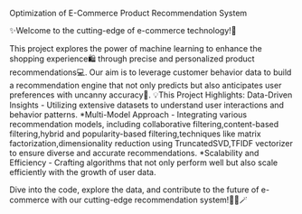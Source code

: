 Optimization of E-Commerce Product Recommendation System


✨Welcome to the cutting-edge of e-commerce technology!🎃 


This project explores the power of machine learning to enhance the shopping experience🛍️ through precise and personalized product recommendations💻. Our aim is to leverage customer behavior data to build a recommendation engine that not only predicts but also anticipates user preferences with uncanny accuracy🎯.
💡This Project Highlights:
Data-Driven Insights - Utilizing extensive datasets to understand user interactions and behavior patterns.
*Multi-Model Approach - Integrating various recommendation models, including collaborative filtering,content-based filtering,hybrid and popularity-based filtering,techniques like matrix factorization,dimensionality reduction using TruncatedSVD,TFIDF vectorizer to ensure diverse and accurate recommendations.
*Scalability and Efficiency - Crafting algorithms that not only perform well but also scale efficiently with the growth of user data.

Dive into the code, explore the data, and contribute to the future of e-commerce with our cutting-edge recommendation system!👩‍💻🪄
